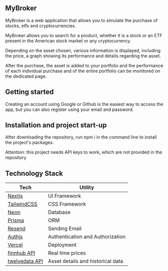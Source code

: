 ## MyBroker

MyBroker is a web application that allows you to simulate the purchase of stocks, etfs and cryptocurrencies.

MyBroker allows you to search for a product, whether it is a stock or an ETF present in the American stock market or any cryptocurrency.

Depending on the asset chosen, various information is displayed, including the price, a graph showing its performance and details regarding the asset.

After the purchase, the asset is added to your portfolio and the performance of each individual purchase and of the entire portfolio can be monitored on the dedicated page.

## Getting started

Creating an account using Google or Github is the easiest way to access the app, but you can also register using your email and password.

## Installation and project start-up

After downloading the repository, run npm i in the command line to install the project's packages.

Attention: this project needs API keys to work, which are not provided in the repository

## Technology Stack

| Tech    | Utility |
|---------|----------|
| [Nextjs](https://nextjs.org)   | UI Framework        |
| [TailwindCSS](https://tailwindcss.com)    | CSS Framework       |
| [Neon](https://neon.tech/) | Database |
| [Prisma](https://www.prisma.io/) | ORM |
| [Resend](https://resend.com/) | Sending Email |
| [Authjs](https://authjs.dev/) | Authentication and Authorization|
| [Vercel](https://vercel.com/) | Deployment |
| [finnhub API](https://finnhub.io/) | Real time prices |
| [twelvedata API](https://twelvedata.com/) | Asset details and historical data |